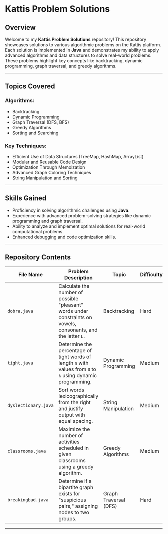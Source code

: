# Kattis Problem Solutions

## Overview

Welcome to my **Kattis Problem Solutions** repository! This repository showcases solutions to various algorithmic problems on the Kattis platform. Each solution is implemented in **Java** and demonstrates my ability to apply advanced algorithms and data structures to solve real-world problems. These problems highlight key concepts like backtracking, dynamic programming, graph traversal, and greedy algorithms.

---

## Topics Covered

### Algorithms:
- Backtracking
- Dynamic Programming
- Graph Traversal (DFS, BFS)
- Greedy Algorithms
- Sorting and Searching

### Key Techniques:
- Efficient Use of Data Structures (TreeMap, HashMap, ArrayList)
- Modular and Reusable Code Design
- Optimization Through Memoization
- Advanced Graph Coloring Techniques
- String Manipulation and Sorting

---

## Skills Gained
- Proficiency in solving algorithmic challenges using **Java**.
- Experience with advanced problem-solving strategies like dynamic programming and graph traversal.
- Ability to analyze and implement optimal solutions for real-world computational problems.
- Enhanced debugging and code optimization skills.

---

## Repository Contents

| File Name            | Problem Description                                                                                   | Topic                  | Difficulty | Key Techniques       |
|----------------------|-------------------------------------------------------------------------------------------------------|------------------------|------------|----------------------|
| `dobra.java`         | Calculate the number of possible "pleasant" words under constraints on vowels, consonants, and the letter `L`. | Backtracking           | Hard       | Pruning, Recursion   |
| `tight.java`         | Determine the percentage of tight words of length `n` with values from `0` to `k` using dynamic programming. | Dynamic Programming    | Medium     | Memoization          |
| `dyslectionary.java` | Sort words lexicographically from the right and justify output with equal spacing.                     | String Manipulation    | Medium     | Custom Sorting       |
| `classrooms.java`    | Maximize the number of activities scheduled in given classrooms using a greedy algorithm.              | Greedy Algorithms      | Medium     | TreeMap for Sorting  |
| `breakingbad.java`   | Determine if a bipartite graph exists for "suspicious pairs," assigning nodes to two groups.           | Graph Traversal (DFS)  | Hard       | Graph Coloring       |

---
